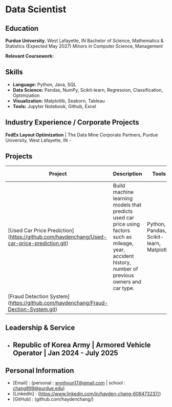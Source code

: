 # Data Scientist

## Education
  **Purdue University**, West Lafayette, IN
  Bachelor of Science, Mathematics & Statistics (Expected May 2027)
  Minors in Computer Science, Management
  
  **Relevant Coursework:**
  
  
## Skills
- **Language:** Python, Java, SQL
- **Data Science:** Pandas, NumPy, Scikit-learn, Regression, Classification, Optimization
- **Visualization:** Matplotlib, Seaborn, Tableau
- **Tools:** Jupyter Notebook, Github, Excel

## Industry Experience / Corporate Projects

**FedEx Layout Optimization** | The Data Mine Corporate Partners, Purdue University, West Lafayette, IN
    -

## Projects
| Project | Description | Tools | Impacts + Methods |
|---------| ------------|-------| ----------------- |
| [Used Car Price Prediction] (https://github.com/haydenchang/Used-car-price-prediction.git) | Build machine learning models that predicts used car price using factors such as mileage, year, accident history, number of previous owners and car type. | Python, Pandas, Scikit-learn, Matplotlib | Regression techniques(Linear, Ridge, Lasso, Random Forest), feature engineering, and performance evaluation (R^2, RMSE, MAE) |
| [Fraud Detection System] (https://github.com/haydenchang/Fraud-Dection-System.git) |  |  | |

## Leadership & Service
- **Republic of Korea Army** | Armored Vehicle Operator | Jan 2024 - July 2025
    -
    


## Personal Information
- [Email] : (personal : wynhyun17@gmail.com | school : chang899@purdue.edu)
- [LinkedIn] : (https://www.linkedin.com/in/hayden-chang-609473237/)
- [GitHub] : (github.com/haydenchang/)
